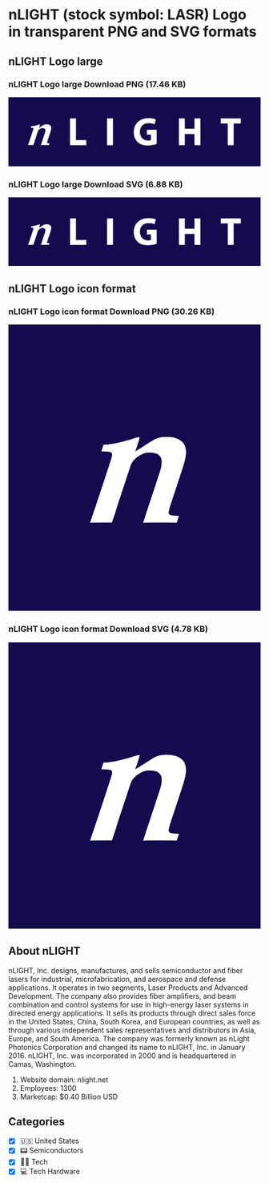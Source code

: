 # nLIGHT (stock symbol: LASR) Logo in transparent PNG and SVG formats

## nLIGHT Logo large

### nLIGHT Logo large Download PNG (17.46 KB)

![nLIGHT Logo large Download PNG (17.46 KB)](/img/orig/LASR_BIG-e4010d38.png)

### nLIGHT Logo large Download SVG (6.88 KB)

![nLIGHT Logo large Download SVG (6.88 KB)](/img/orig/LASR_BIG-72b2c91c.svg)

## nLIGHT Logo icon format

### nLIGHT Logo icon format Download PNG (30.26 KB)

![nLIGHT Logo icon format Download PNG (30.26 KB)](/img/orig/LASR-339a7615.png)

### nLIGHT Logo icon format Download SVG (4.78 KB)

![nLIGHT Logo icon format Download SVG (4.78 KB)](/img/orig/LASR-00d776b7.svg)

## About nLIGHT

nLIGHT, Inc. designs, manufactures, and sells semiconductor and fiber lasers for industrial, microfabrication, and aerospace and defense applications. It operates in two segments, Laser Products and Advanced Development. The company also provides fiber amplifiers, and beam combination and control systems for use in high-energy laser systems in directed energy applications. It sells its products through direct sales force in the United States, China, South Korea, and European countries, as well as through various independent sales representatives and distributors in Asia, Europe, and South America. The company was formerly known as nLight Photonics Corporation and changed its name to nLIGHT, Inc. in January 2016. nLIGHT, Inc. was incorporated in 2000 and is headquartered in Camas, Washington.

1. Website domain: nlight.net
2. Employees: 1300
3. Marketcap: $0.40 Billion USD


## Categories
- [x] 🇺🇸 United States
- [x] 📟 Semiconductors
- [x] 👩‍💻 Tech
- [x] 💻 Tech Hardware
